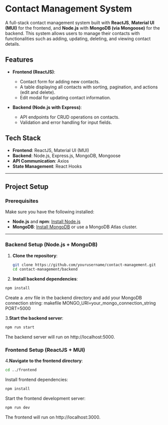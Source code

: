 # Contact Management System

A full-stack contact management system built with **ReactJS**, **Material UI (MUI)** for the frontend, and **Node.js** with **MongoDB (via Mongoose)** for the backend. This system allows users to manage their contacts with functionalities such as adding, updating, deleting, and viewing contact details.

## Features

- **Frontend (ReactJS)**:
  - Contact form for adding new contacts.
  - A table displaying all contacts with sorting, pagination, and actions (edit and delete).
  - Edit modal for updating contact information.
  
- **Backend (Node.js with Express)**:
  - API endpoints for CRUD operations on contacts.
  - Validation and error handling for input fields.

## Tech Stack

- **Frontend**: ReactJS, Material UI (MUI)
- **Backend**: Node.js, Express.js, MongoDB, Mongoose
- **API Communication**: Axios
- **State Management**: React Hooks

---

## Project Setup

### Prerequisites

Make sure you have the following installed:
- **Node.js** and **npm**: [Install Node.js](https://nodejs.org/)
- **MongoDB**: [Install MongoDB](https://www.mongodb.com/try/download/community) or use a MongoDB Atlas cluster.

---

### Backend Setup (Node.js + MongoDB)

1. **Clone the repository**:

   ```bash
   git clone https://github.com/yourusername/contact-management.git
   cd contact-management/backend
2. **Install backend dependencies**:

```bash
npm install
```
Create a .env file in the backend directory and add your MongoDB connection string:
makefile
MONGO_URI=your_mongo_connection_string
PORT=5000

3.**Start the backend server**:

```bash
npm run start
```
The backend server will run on http://localhost:5000.

### Frontend Setup (ReactJS + MUI)
4.**Navigate to the frontend directory**:

```bash
cd ../frontend
```
Install frontend dependencies:

```bash
npm install
```
Start the frontend development server:

```bash
npm run dev
```
The frontend will run on http://localhost:3000.
